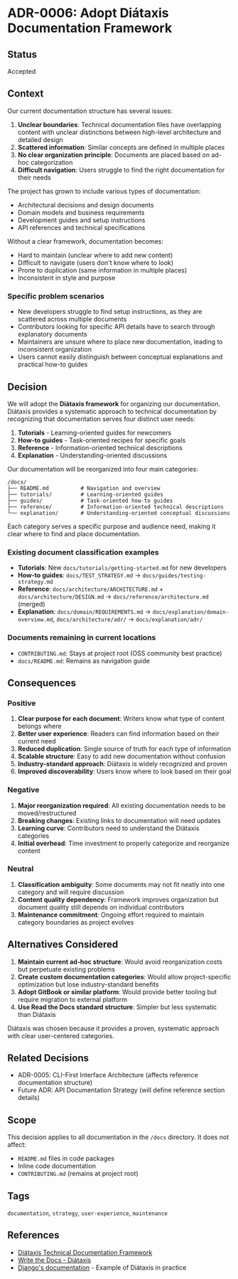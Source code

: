 # ADR-0006: Adopt Diátaxis Documentation Framework

## Status

Accepted

## Context

Our current documentation structure has several issues:

1. **Unclear boundaries**: Technical documentation files have overlapping content with unclear distinctions between high-level architecture and detailed design
2. **Scattered information**: Similar concepts are defined in multiple places
3. **No clear organization principle**: Documents are placed based on ad-hoc categorization
4. **Difficult navigation**: Users struggle to find the right documentation for their needs

The project has grown to include various types of documentation:

- Architectural decisions and design documents
- Domain models and business requirements  
- Development guides and setup instructions
- API references and technical specifications

Without a clear framework, documentation becomes:

- Hard to maintain (unclear where to add new content)
- Difficult to navigate (users don't know where to look)
- Prone to duplication (same information in multiple places)
- Inconsistent in style and purpose

### Specific problem scenarios

- New developers struggle to find setup instructions, as they are scattered across multiple documents
- Contributors looking for specific API details have to search through explanatory documents
- Maintainers are unsure where to place new documentation, leading to inconsistent organization
- Users cannot easily distinguish between conceptual explanations and practical how-to guides

## Decision

We will adopt the **Diátaxis framework** for organizing our documentation. Diátaxis provides a systematic approach to technical documentation by recognizing that documentation serves four distinct user needs:

1. **Tutorials** - Learning-oriented guides for newcomers
2. **How-to guides** - Task-oriented recipes for specific goals
3. **Reference** - Information-oriented technical descriptions
4. **Explanation** - Understanding-oriented discussions

Our documentation will be reorganized into four main categories:

```
/docs/
├── README.md          # Navigation and overview
├── tutorials/         # Learning-oriented guides
├── guides/            # Task-oriented how-to guides
├── reference/         # Information-oriented technical descriptions
└── explanation/       # Understanding-oriented conceptual discussions
```

Each category serves a specific purpose and audience need, making it clear where to find and place documentation.

### Existing document classification examples

- **Tutorials**: New `docs/tutorials/getting-started.md` for new developers
- **How-to guides**: `docs/TEST_STRATEGY.md` → `docs/guides/testing-strategy.md`
- **Reference**: `docs/architecture/ARCHITECTURE.md` + `docs/architecture/DESIGN.md` → `docs/reference/architecture.md` (merged)
- **Explanation**: `docs/domain/REQUIREMENTS.md` → `docs/explanation/domain-overview.md`, `docs/architecture/adr/` → `docs/explanation/adr/`

### Documents remaining in current locations

- `CONTRIBUTING.md`: Stays at project root (OSS community best practice)
- `docs/README.md`: Remains as navigation guide

## Consequences

### Positive

1. **Clear purpose for each document**: Writers know what type of content belongs where
2. **Better user experience**: Readers can find information based on their current need
3. **Reduced duplication**: Single source of truth for each type of information
4. **Scalable structure**: Easy to add new documentation without confusion
5. **Industry-standard approach**: Diátaxis is widely recognized and proven
6. **Improved discoverability**: Users know where to look based on their goal

### Negative

1. **Major reorganization required**: All existing documentation needs to be moved/restructured
2. **Breaking changes**: Existing links to documentation will need updates
3. **Learning curve**: Contributors need to understand the Diátaxis categories
4. **Initial overhead**: Time investment to properly categorize and reorganize content

### Neutral

1. **Classification ambiguity**: Some documents may not fit neatly into one category and will require discussion
2. **Content quality dependency**: Framework improves organization but document quality still depends on individual contributors
3. **Maintenance commitment**: Ongoing effort required to maintain category boundaries as project evolves

## Alternatives Considered

1. **Maintain current ad-hoc structure**: Would avoid reorganization costs but perpetuate existing problems
2. **Create custom documentation categories**: Would allow project-specific optimization but lose industry-standard benefits
3. **Adopt GitBook or similar platform**: Would provide better tooling but require migration to external platform
4. **Use Read the Docs standard structure**: Simpler but less systematic than Diátaxis

Diátaxis was chosen because it provides a proven, systematic approach with clear user-centered categories.

## Related Decisions

- ADR-0005: CLI-First Interface Architecture (affects reference documentation structure)
- Future ADR: API Documentation Strategy (will define reference section details)

## Scope

This decision applies to all documentation in the `/docs` directory. It does not affect:

- `README.md` files in code packages
- Inline code documentation
- `CONTRIBUTING.md` (remains at project root)

## Tags

`documentation`, `strategy`, `user-experience`, `maintenance`

## References

- [Diátaxis Technical Documentation Framework](https://diataxis.fr/)
- [Write the Docs - Diátaxis](https://www.writethedocs.org/videos/eu/2017/the-four-kinds-of-documentation-and-why-you-need-to-understand-what-they-are-daniele-procida/)
- [Django's documentation](https://docs.djangoproject.com/) - Example of Diátaxis in practice

